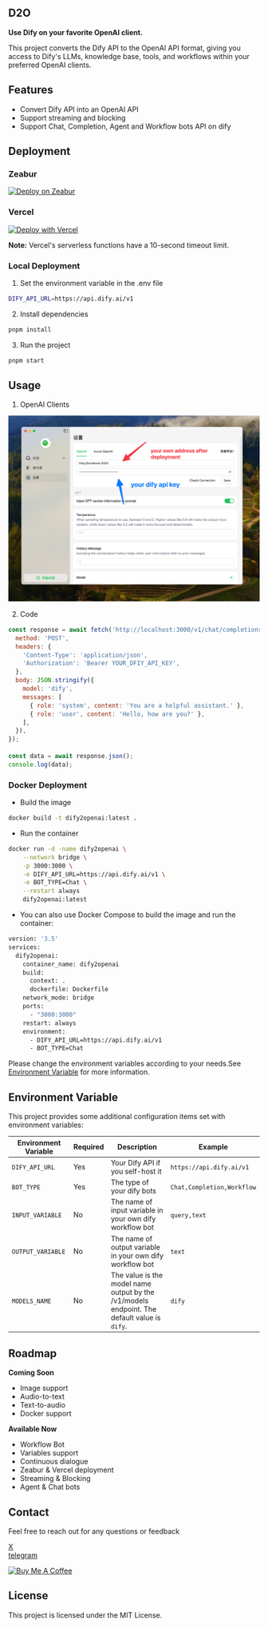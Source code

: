 ## D2O
**Use Dify on your favorite OpenAI client.**

This project converts the Dify API to the OpenAI API format, giving you access to Dify's LLMs, knowledge base, tools, and workflows within your preferred OpenAI clients.


## Features
- Convert Dify API into an OpenAI API
- Support streaming and blocking
- Support Chat, Completion, Agent and Workflow bots API on dify

## Deployment
### Zeabur
[![Deploy on Zeabur](https://zeabur.com/button.svg)](https://zeabur.com/templates/92RLEZ?referralCode=fatwang2)

### Vercel
[![Deploy with Vercel](https://vercel.com/button)](https://vercel.com/new/clone?repository-url=https://github.com/fatwang2/dify2openai&env=DIFY_API_URL&envDescription=https://api.dify.ai/v1)

**Note:** Vercel's serverless functions have a 10-second timeout limit.


### Local Deployment
1. Set the environment variable in the .env file
```bash
DIFY_API_URL=https://api.dify.ai/v1
```

2. Install dependencies 
```bash
pnpm install
```

3. Run the project
```bash
pnpm start
```

## Usage
1. OpenAI Clients

![botgem](pictures/usage.png)

2. Code

```JavaScript
const response = await fetch('http://localhost:3000/v1/chat/completions', {
  method: 'POST',
  headers: {
    'Content-Type': 'application/json',
    'Authorization': 'Bearer YOUR_DFIY_API_KEY',
  },
  body: JSON.stringify({
    model: 'dify',
    messages: [
      { role: 'system', content: 'You are a helpful assistant.' },
      { role: 'user', content: 'Hello, how are you?' },
    ],
  }),
});

const data = await response.json();
console.log(data);
```

### Docker Deployment

- Build the image
```bash
docker build -t dify2openai:latest .
```

- Run the container
```bash
docker run -d -name dify2openai \
    --network bridge \
    -p 3000:3000 \
    -e DIFY_API_URL=https://api.dify.ai/v1 \
    -e BOT_TYPE=Chat \
    --restart always
    dify2openai:latest
```

- You can also use Docker Compose to build the image and run the container:
```bash
version: '3.5'
services:
  dify2openai:
    container_name: dify2openai
    build:
      context: .
      dockerfile: Dockerfile
    network_mode: bridge
    ports:
      - "3000:3000"
    restart: always
    environment: 
      - DIFY_API_URL=https://api.dify.ai/v1
      - BOT_TYPE=Chat
```

Please change the environment variables according to your needs.See [Environment Variable](#environment-variable) for more information.

## Environment Variable
This project provides some additional configuration items set with environment variables:

| Environment Variable | Required | Description                                                                                                                                                               | Example                                                                                                              |
| -------------------- | -------- | ------------------------------------------------------------------------------------------------------------------------------------------------------------------------- | -------------------------------------------------------------------------------------------------------------------- |
| `DIFY_API_URL`     | Yes      | Your Dify API if you self-host it                                                                                                                  | `https://api.dify.ai/v1`                                                                                                 |
| `BOT_TYPE`     | Yes      | The type of your dify bots                                                                                                                  | `Chat,Completion,Workflow`                                                                                                 |
| `INPUT_VARIABLE`     | No      | The name of input variable in your own dify workflow bot                                                                                                                  | `query,text`                                                                                                 |
| `OUTPUT_VARIABLE`     | No      | The name of output variable in your own dify workflow bot                                                                                                                  | `text`                                                                                                 |
| `MODELS_NAME`     | No      | The value is the model name output by the /v1/models endpoint. The default value is `dify`.                                                                                                                 | `dify`                                                                                                 |
## Roadmap
**Coming Soon**
*   Image support
*   Audio-to-text
*   Text-to-audio
*   Docker support

**Available Now**
*   Workflow Bot
*   Variables support
*   Continuous dialogue
*   Zeabur & Vercel deployment
*   Streaming & Blocking
*   Agent & Chat bots

## Contact
Feel free to reach out for any questions or feedback

[X](https://sum4all.site/twitter)\
[telegram](https://sum4all.site/telegram)

<a href="https://www.buymeacoffee.com/fatwang2" target="_blank"><img src="https://cdn.buymeacoffee.com/buttons/v2/default-yellow.png" alt="Buy Me A Coffee" style="height: 60px !important;width: 217px !important;" ></a>

## License
This project is licensed under the MIT License.
